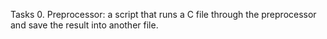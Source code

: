 Tasks
0. Preprocessor: a script that runs a C file through the preprocessor and save the result into another file.
